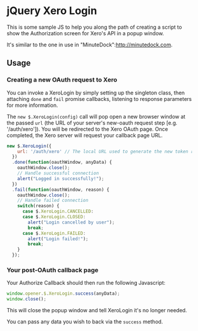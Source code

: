 # jQuery Xero Login

This is some sample JS to help you along the path of creating a script to show the Authorization screen for Xero's API in a popup window.

It's similar to the one in use in "MinuteDock":http://minutedock.com.

## Usage

### Creating a new OAuth request to Xero

You can invoke a XeroLogin by simply setting up the singleton class, then attaching `done` and `fail` promise callbacks, listening to response parameters for more information.

The `new $.XeroLogin(config)` call will pop open a new browser window at the passed `url` (the URL of your server's new-oauth request step [e.g. '/auth/xero']).
You will be redirected to the Xero OAuth page. Once completed, the Xero server will request your callback page URL.

```js
new $.XeroLogin({
    url: '/auth/xero' // The local URL used to generate the new token request
  })
  .done(function(oauthWindow, anyData) {
    oauthWindow.close();
    // Handle successful connection
    alert("Logged in successfully!");
  })
  .fail(function(oauthWindow, reason) {
    oauthWindow.close();
    // Handle failed connection
    switch(reason) {
      case $.XeroLogin.CANCELLED:
      case $.XeroLogin.CLOSED:
        alert("Login cancelled by user");
        break;
      case $.XeroLogin.FAILED:
        alert("Login failed!");
        break;
    }
  });
```

### Your post-OAuth callback page

Your Authorize Callback should then run the following Javascript:

```js
window.opener.$.XeroLogin.success(anyData);
window.close();
```

This will close the popup window and tell XeroLogin it's no longer needed.

You can pass any data you wish to back via the `success` method.
